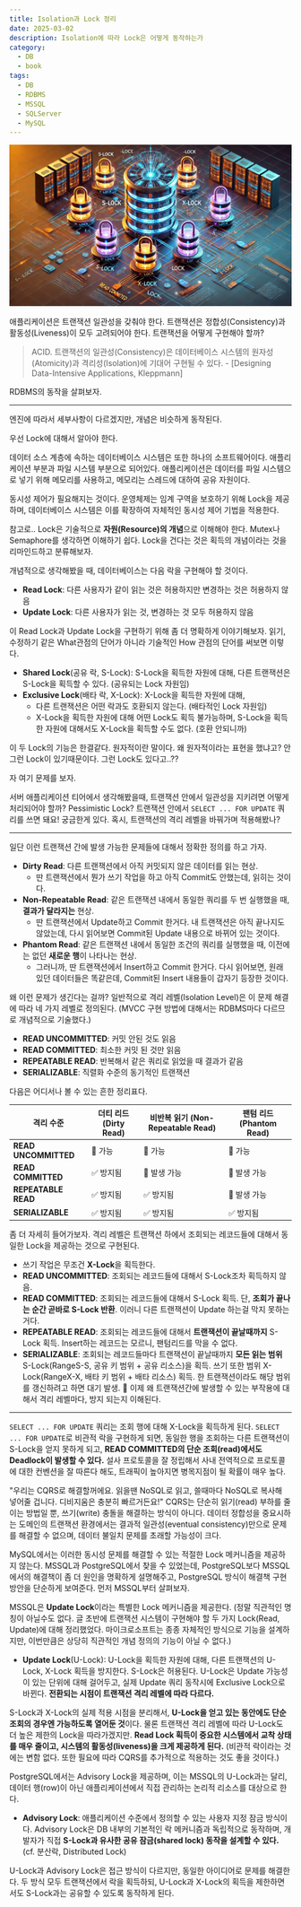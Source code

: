 ```yaml
---
title: Isolation과 Lock 정리
date: 2025-03-02
description: Isolation에 따라 Lock은 어떻게 동작하는가
category:
  - DB
  - book
tags:
  - DB
  - RDBMS
  - MSSQL
  - SQLServer
  - MySQL
---
```

![](img/isolation_header.webp)

애플리케이션은 트랜잭션 일관성을 갖춰야 한다. 트랜잭션은 정합성(Consistency)과 활동성(Liveness)이 모두 고려되어야 한다. 트랜잭션을 어떻게 구현해야 할까?

> ACID. 트랜잭션의 일관성(Consistency)은 데이터베이스 시스템의 원자성(Atomicity)과 격리성(Isolation)에 기대어 구현될 수 있다. - [Designing Data-Intensive Applications, Kleppmann]

RDBMS의 동작을 살펴보자.

---

엔진에 따라서 세부사항이 다르겠지만, 개념은 비슷하게 동작된다.

우선 Lock에 대해서 알아야 한다.

데이터 소스 계층에 속하는 데이터베이스 시스템은 또한 하나의 소프트웨어이다. 애플리케이션 부분과 파일 시스템 부분으로 되어있다. 애플리케이션은 데이터를 파일 시스템으로 넣기 위해 메모리를 사용하고, 메모리는 스레드에 대하여 공유 자원이다.

동시성 제어가 필요해지는 것이다. 운영체제는 임계 구역을 보호하기 위해 Lock을 제공하며, 데이터베이스 시스템은 이를 확장하여 자체적인 동시성 제어 기법을 적용한다.

참고로.. Lock은 기술적으로 **자원(Resource)의 개념**으로 이해해야 한다. Mutex나 Semaphore를 생각하면 이해하기 쉽다. Lock을 건다는 것은 획득의 개념이라는 것을 리마인드하고 분류해보자.

개념적으로 생각해봤을 때, 데이터베이스는 다음 락을 구현해야 할 것이다.

- **Read Lock**: 다른 사용자가 같이 읽는 것은 허용하지만 변경하는 것은 허용하지 않음
- **Update Lock**: 다른 사용자가 읽는 것, 변경하는 것 모두 허용하지 않음

이 Read Lock과 Update Lock을 구현하기 위해 좀 더 명확하게 이야기해보자. 읽기, 수정하기 같은 What관점의 단어가 아니라 기술적인 How 관점의 단어를 써보면 이렇다.

- **Shared Lock**(공유 락, S-Lock): S-Lock을 획득한 자원에 대해, 다른 트랜잭션은 S-Lock을 획득할 수 있다. (공유되는 Lock 자원임)
- **Exclusive Lock**(배타 락, X-Lock): X-Lock을 획득한 자원에 대해,
  - 다른 트랜잭션은 어떤 락과도 호환되지 않는다. (배타적인 Lock 자원임)
  - X-Lock을 획득한 자원에 대해 어떤 Lock도 획득 불가능하며, S-Lock을 획득한 자원에 대해서도 X-Lock을 획득할 수도 없다. (호환 안되니까)

이 두 Lock의 기능은 한결같다. 원자적이란 말이다. 왜 원자적이라는 표현을 했냐고? 안그런 Lock이 있기때문이다. 그런 Lock도 있다고..??

자 여기 문제를 보자.

서버 애플리케이션 티어에서 생각해봤을때, 트랜잭션 안에서 일관성을 지키려면 어떻게 처리되어야 할까? Pessimistic Lock? 트랜잭션 안에서 `SELECT ... FOR UPDATE` 쿼리를 쓰면 돼요! 궁금한게 있다. 혹시, 트랜잭션의 격리 레벨을 바꿔가며 적용해봤나?

---

일단 이런 트랜잭션 간에 발생 가능한 문제들에 대해서 정확한 정의를 하고 가자.

- **Dirty Read**: 다른 트랜잭션에서 아직 커밋되지 않은 데이터를 읽는 현상.
  - 딴 트랜잭션에서 뭔가 쓰기 작업을 하고 아직 Commit도 안했는데, 읽히는 것이다.
- **Non-Repeatable Read**: 같은 트랜잭션 내에서 동일한 쿼리를 두 번 실행했을 때, **결과가 달라지는** 현상.
  - 딴 트랜잭션에서 Update하고 Commit 한거다. 내 트랜잭션은 아직 끝나지도 않았는데, 다시 읽어보면 Commit된 Update 내용으로 바뀌어 있는 것이다.
- **Phantom Read**: 같은 트랜잭션 내에서 동일한 조건의 쿼리를 실행했을 때, 이전에는 없던 **새로운 행**이 나타나는 현상.
  - 그러니까, 딴 트랜잭션에서 Insert하고 Commit 한거다. 다시 읽어보면, 원래 있던 데이터들은 똑같은데, Commit된 Insert 내용들이 갑자기 등장한 것이다.

왜 이런 문제가 생긴다는 걸까? 일반적으로 격리 레벨(Isolation Level)은 이 문제 해결에 따라 네 가지 레벨로 정의된다. (MVCC 구현 방법에 대해서는 RDBMS마다 다르므로 개념적으로 기술했다.)

- **READ UNCOMMITTED**: 커밋 안된 것도 읽음
- **READ COMMITTED**: 최소한 커밋 된 것만 읽음
- **REPEATABLE READ**: 반복해서 같은 쿼리로 읽었을 때 결과가 같음
- **SERIALIZABLE**: 직렬화 수준의 동기적인 트랜잭션

다음은 어디서나 볼 수 있는 흔한 정리표다.

| 격리 수준                | 더티 리드 (Dirty Read) | 비반복 읽기 (Non-Repeatable Read) | 팬텀 리드 (Phantom Read) |
| -------------------- | ------------------ | ---------------------------- | -------------------- |
| **READ UNCOMMITTED** | 🛑 가능              | 🛑 가능                        | 🛑 가능                |
| **READ COMMITTED**   | ✅ 방지됨              | 🛑 발생 가능                     | 🛑 발생 가능             |
| **REPEATABLE READ**  | ✅ 방지됨              | ✅ 방지됨                        | 🛑 발생 가능             |
| **SERIALIZABLE**     | ✅ 방지됨              | ✅ 방지됨                        | ✅ 방지됨                |

좀 더 자세히 들어가보자. 격리 레벨은 트랜잭션 하에서 조회되는 레코드들에 대해서 동일한 Lock을 제공하는 것으로 구현된다.

- 쓰기 작업은 무조건 **X-Lock**을 획득한다.
- **READ UNCOMMITTED**: 조회되는 레코드들에 대해서 S-Lock조차 획득하지 않음.
- **READ COMMITTED**: 조회되는 레코드들에 대해서 S-Lock 획득. 단, **조회가 끝나는 순간 곧바로 S-Lock 반환**. 이러니 다른 트랜잭션이 Update 하는걸 막지 못하는거다.
- **REPEATABLE READ**: 조회되는 레코드들에 대해서 **트랜잭션이 끝날때까지** S-Lock 획득. Insert하는 레코드는 모르니, 팬텀리드를 막을 수 없다.
- **SERIALIZABLE**: 조회되는 레코드들마다 트랜잭션이 끝날때까지 **모든 읽는 범위** S-Lock(RangeS-S, 공유 키 범위 + 공유 리소스)을 획득. 쓰기 또한 범위 X-Lock(RangeX-X, 배타 키 범위 + 배타 리소스) 획득. 한 트랜잭션이라도 해당 범위를 갱신하려고 하면 대기 발생.

이제 왜 트랜잭션간에 발생할 수 있는 부작용에 대해서 격리 레벨마다, 방지 되는지 이해된다.

---

`SELECT ... FOR UPDATE` 쿼리는 조회 행에 대해 X-Lock을 획득하게 된다. `SELECT ... FOR UPDATE`로 비관적 락을 구현하게 되면, 동일한 행을 조회하는 다른 트랜잭션이 S-Lock을 얻지 못하게 되고, **READ COMMITTED의 단순 조회(read)에서도 Deadlock이 발생할 수 있다.** 설사 프로토콜을 잘 정립해서 사내 전역적으로 프로토콜에 대한 컨벤션을 잘 따른다 해도, 트래픽이 높아지면 병목지점이 될 확률이 매우 높다.

"우리는 CQRS로 해결할꺼에요. 읽을땐 NoSQL로 읽고, 쓸때마다 NoSQL로 복사해 넣어줄 겁니다. 디비지움은 충분히 빠르거든요!" CQRS는 단순히 읽기(read) 부하를 줄이는 방법일 뿐, 쓰기(write) 충돌을 해결하는 방식이 아니다. 데이터 정합성을 중요시하는 도메인의 트랜잭션 환경에서는 결과적 일관성(eventual consistency)만으로 문제를 해결할 수 없으며, 데이터 불일치 문제를 초래할 가능성이 크다.

MySQL에서는 이러한 동시성 문제를 해결할 수 있는 적절한 Lock 메커니즘을 제공하지 않는다. MSSQL과 PostgreSQL에서 찾을 수 있었는데, PostgreSQL보다 MSSQL에서의 해결책이 좀 더 원인을 명확하게 설명해주고, PostgreSQL 방식이 해결책 구현 방안을 단순하게 보여준다. 먼저 MSSQL부터 살펴보자.

MSSQL은 **Update Lock**이라는 특별한 Lock 메커니즘을 제공한다. (정말 직관적인 명칭이 아닐수도 없다. 글 초반에 트랜잭션 시스템이 구현해야 할 두 가지 Lock(Read, Update)에 대해 정리했었다. 마이크로소프트는 종종 자체적인 방식으로 기능을 설계하지만, 이번만큼은 상당히 직관적인 개념 정의의 기능이 아닐 수 없다.)

- **Update Lock**(U-Lock): U-Lock을 획득한 자원에 대해, 다른 트랜잭션의 U-Lock, X-Lock 획득을 방지한다. S-Lock은 허용된다. U-Lock은 Update 가능성이 있는 단위에 대해 걸어두고, 실제 Update 쿼리 동작시에 Exclusive Lock으로 바뀐다. **전환되는 시점이 트랜잭션 격리 레벨에 따라 다르다.**

S-Lock과 X-Lock의 실제 적용 시점을 분리해서, **U-Lock을 얻고 있는 동안에도 단순 조회의 경우엔 가능하도록 열어둔 것**이다. 물론 트랜잭션 격리 레벨에 따라 U-Lock도 더 높은 제한의 Lock을 따라가겠지만. **Read Lock 획득이 중요한 시스템에서 교착 상태를 매우 줄이고, 시스템의 활동성(liveness)을 크게 제공하게 된다.** (비관적 락이라는 것에는 변함 없다. 또한 필요에 따라 CQRS를 추가적으로 적용하는 것도 좋을 것이다.)

PostgreSQL에서는 Advisory Lock을 제공하며, 이는 MSSQL의 U-Lock과는 달리, 데이터 행(row)이 아닌 애플리케이션에서 직접 관리하는 논리적 리소스를 대상으로 한다.

- **Advisory Lock**: 애플리케이션 수준에서 정의할 수 있는 사용자 지정 잠금 방식이다. Advisory Lock은 DB 내부의 기본적인 락 메커니즘과 독립적으로 동작하며, 개발자가 직접 **S-Lock과 유사한 공유 잠금(shared lock) 동작을 설계할 수 있다.** (cf. 분산락, Distributed Lock)

U-Lock과 Advisory Lock은 접근 방식이 다르지만, 동일한 아이디어로 문제를 해결한다.  두 방식 모두 트랜잭션에서 락을 획득하되, U-Lock과 X-Lock의 획득을 제한하면서도 S-Lock과는 공유할 수 있도록 동작하게 된다.
